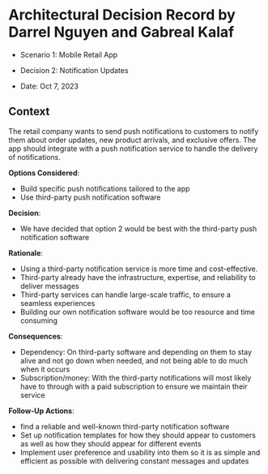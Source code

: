 # Architectural Decision Record by Darrel Nguyen and Gabreal Kalaf

  * Scenario 1: Mobile Retail App

  * Decision 2: Notification Updates

  * Date: Oct 7, 2023

## Context 
  The retail company wants to send push notifications to customers to notify them about order updates, new product arrivals, and exclusive offers. The app should integrate with a push notification service to handle the delivery of notifications.

**Options Considered**:
  * Build specific push notifications tailored to the app
  * Use third-party push notification software

**Decision**:
  * We have decided that option 2 would be best with the third-party push notification software

**Rationale**:
  * Using a third-party notification service is more time and cost-effective.
  * Third-party already have the infrastructure, expertise, and reliability to deliver messages
  * Third-party services can handle large-scale traffic, to ensure a seamless experiences
  * Building our own notification software would be too resource and time consuming

**Consequences**:
  * Dependency: On third-party software and depending on them to stay alive and not go down when needed, and not being able to do much when it occurs
  * Subscription/money: With the third-party notifications will most likely have to through with a paid subscription to ensure we maintain their service


**Follow-Up Actions**:
  * find a reliable and well-known third-party notification software
  * Set up notification templates for how they should appear to customers as well as how they should appear for different events
  * Implement user preference and usability into them so it is as simple and efficient as possible with delivering constant messages and updates